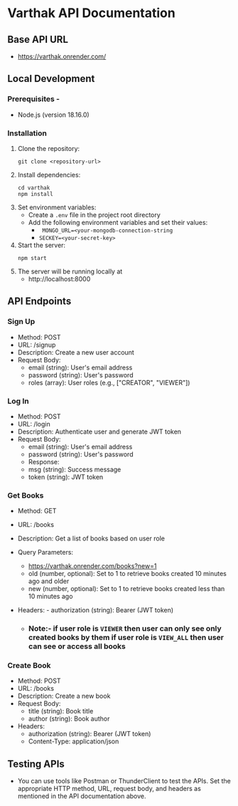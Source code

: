 # Varthak API Documentation 
## Base API URL 
- https://varthak.onrender.com/
## Local Development 
### Prerequisites - 
- Node.js (version 18.16.0)
### Installation 
1. Clone the repository:
    ``` 
    git clone <repository-url>
    ```
2. Install dependencies:
    ```
    cd varthak
    npm install
    ```
3. Set environment variables:
    - Create a `.env` file in the project root directory
    - Add the following environment variables and set their values:
        - ``` MONGO_URL=<your-mongodb-connection-string``` 
        - ```SECKEY=<your-secret-key> ```
4. Start the server:
    ```
    npm start
    ```
5. The server will be running locally at
    - http://localhost:8000
## API Endpoints
### Sign Up
- Method: POST
- URL: /signup
- Description: Create a new user account
- Request Body:
    - email (string): User's email address
    - password (string): User's password
    - roles (array): User roles (e.g., ["CREATOR", "VIEWER"])
### Log In
- Method: POST
- URL: /login
- Description: Authenticate user and generate JWT token
- Request Body:
    - email (string): User's email address
    - password (string): User's password
    - Response:
    - msg (string): Success message
    - token (string): JWT token
### Get Books
- Method: GET
- URL: /books
- Description: Get a list of books based on user role
- Query Parameters:
    - https://varthak.onrender.com/books?new=1
    - old (number, optional): Set to 1 to retrieve books created 10 minutes ago and older
    - new (number, optional): Set to 1 to retrieve books created less than 10 minutes ago
- Headers: - authorization (string): Bearer (JWT token)

    - ### Note:- if user role is  `VIEWER` then user can only see only created books by them  if  user role is  `VIEW_ALL` then user can see or access all books 

### Create Book
- Method: POST
- URL: /books
- Description: Create a new book
- Request Body:
    - title (string): Book title
    - author (string): Book author
- Headers:
    - authorization (string): Bearer (JWT token)
    - Content-Type: application/json
## Testing APIs
- You can use tools like Postman or ThunderClient to test the APIs. Set the appropriate HTTP method, URL, request body, and headers as mentioned in the API documentation above. 
